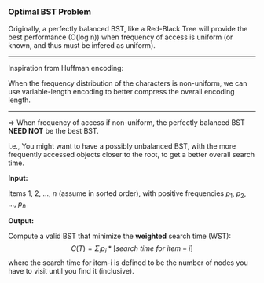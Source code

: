 ### Optimal BST Problem

Originally, a perfectly balanced BST, like a Red-Black Tree will provide the best performance (O(log n)) when frequency of access is uniform (or known, and thus must be infered as uniform).

***

Inspiration from Huffman encoding:

When the frequency distribution of the characters is non-uniform, we can use variable-length encoding to better compress the overall encoding length.

***

=> When frequency of access if non-uniform, the perfectly balanced BST **NEED NOT** be the best BST.

i.e., You might want to have a possibly unbalanced BST, with the more frequently accessed objects closer to the root, to get a better overall search time.



**Input:**

Items 1, 2, …, $n$ (assume in sorted order), with positive frequencies $p_1$, $p_2$, …, $p_n$

**Output:**

Compute a valid BST that minimize the **weighted** search time (WST):
$$
C(T) = \Sigma_i p_i * [search \ time \ for \ item-i]
$$
where the search time for item-i is defined to be the number of nodes you have to visit until you find it (inclusive).

